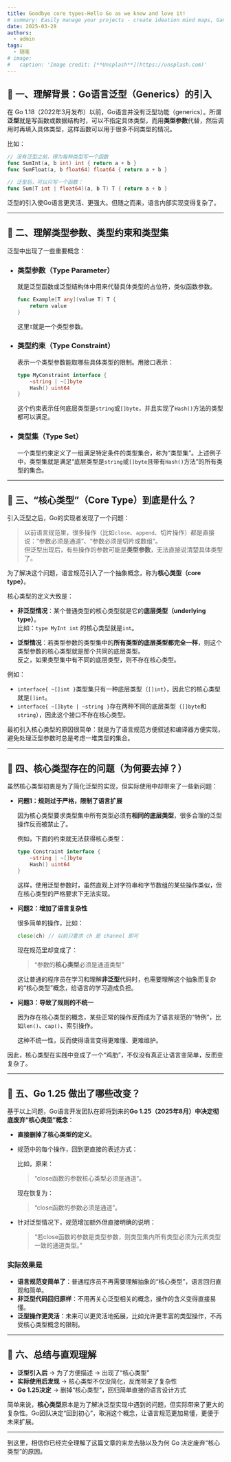 ```yaml
---
title: Goodbye core types-Hello Go as we know and love it!
# summary: Easily manage your projects - create ideation mind maps, Gantt charts, todo lists, and more!
date: 2025-03-28
authors:
  - admin
tags:
  - 随笔
# image:
#   caption: 'Image credit: [**Unsplash**](https://unsplash.com)'
---
```




## 📌 一、理解背景：Go语言泛型（Generics）的引入

在 Go 1.18（2022年3月发布）以前，Go语言并没有泛型功能（generics）。所谓**泛型**就是写函数或数据结构时，可以不指定具体类型，而用**类型参数**代替，然后调用时再填入具体类型，这样函数可以用于很多不同类型的情况。

比如：

```go
// 没有泛型之前，得为每种类型写一个函数
func SumInt(a, b int) int { return a + b }
func SumFloat(a, b float64) float64 { return a + b }

// 泛型后，可以只写一个函数：
func Sum[T int | float64](a, b T) T { return a + b }
```

泛型的引入使Go语言更灵活、更强大。但随之而来，语言内部实现变得复杂了。

---

## 📌 二、理解类型参数、类型约束和类型集

泛型中出现了一些重要概念：

- ### **类型参数（Type Parameter）**
  
  就是泛型函数或泛型结构体中用来代替具体类型的占位符，类似函数参数。

  ```go
  func Example[T any](value T) T {
      return value
  }
  ```

  这里`T`就是一个类型参数。

- ### **类型约束（Type Constraint）**

  表示一个类型参数能取哪些具体类型的限制。用接口表示：

  ```go
  type MyConstraint interface {
      ~string | ~[]byte
      Hash() uint64
  }
  ```

  这个约束表示任何底层类型是`string`或`[]byte`，并且实现了`Hash()`方法的类型都可以满足。

- ### **类型集（Type Set）**

  一个类型约束定义了一组满足特定条件的类型集合，称为“类型集”。上述例子中，类型集就是满足“底层类型是`string`或`[]byte`且带有`Hash()`方法”的所有类型的集合。

---

## 📌 三、“核心类型”（Core Type）到底是什么？

引入泛型之后，Go的实现者发现了一个问题：

> 以前语言规范里，很多操作（比如`close`、`append`、切片操作）都是直接说：“参数必须是通道”、“参数必须是切片或数组”。  
> 但泛型出现后，有些操作的参数可能是**类型参数**，无法直接说清楚具体类型了。

为了解决这个问题，语言规范引入了一个抽象概念，称为**核心类型（core type）**。

核心类型的定义大致是：

- **非泛型情况**：某个普通类型的核心类型就是它的**底层类型（underlying type）**。  
  比如：`type MyInt int` 的核心类型就是`int`。

- **泛型情况**：若类型参数的类型集中的**所有类型的底层类型都完全一样**，则这个类型参数的核心类型就是那个共同的底层类型。  
  反之，如果类型集中有不同的底层类型，则不存在核心类型。

例如：

- `interface{ ~[]int }`类型集只有一种底层类型（`[]int`），因此它的核心类型就是`[]int`。
- `interface{ ~[]byte | ~string }`存在两种不同的底层类型（`[]byte`和`string`），因此这个接口不存在核心类型。

最初引入核心类型的原因很简单：就是为了语言规范方便叙述和编译器方便实现，避免处理泛型参数时总是考虑一堆类型的集合。

---

## 📌 四、核心类型存在的问题（为何要去掉？）

虽然核心类型初衷是为了简化泛型的实现，但实际使用中却带来了一些新问题：

- **问题1：规则过于严格，限制了语言扩展**

  因为核心类型要求类型集中所有类型必须有**相同的底层类型**，很多合理的泛型操作反而被禁止了。

  例如，下面的约束就无法获得核心类型：

  ```go
  type Constraint interface {
      ~string | ~[]byte
      Hash() uint64
  }
  ```
  
  这样，使用泛型参数时，虽然直观上对字符串和字节数组的某些操作类似，但在核心类型的严格要求下无法实现。

- **问题2：增加了语言复杂性**

  很多简单的操作，比如：

  ```go
  close(ch) // 以前只要求 ch 是 channel 即可
  ```

  现在规范里却变成了：

  > “参数的**核心类型**必须是通道类型”

  这让普通的程序员在学习和理解**非泛型**代码时，也需要理解这个抽象而复杂的“核心类型”概念，给语言的学习造成负担。

- **问题3：导致了规则的不统一**

  因为存在核心类型的概念，某些正常的操作反而成为了语言规范的“特例”，比如`len()`、`cap()`、索引操作。

  这种不统一性，反而使得语言变得更难懂、更难维护。

因此，核心类型在实践中变成了一个“鸡肋”，不仅没有真正让语言变简单，反而变复杂了。

---

## 📌 五、Go 1.25 做出了哪些改变？

基于以上问题，Go语言开发团队在即将到来的**Go 1.25（2025年8月）**中决定彻底**废弃“核心类型”概念**：

- **直接删掉了核心类型的定义**。
- 规范中的每个操作，回到更直接的表述方式：
  
  比如，原来：

  > “close函数的参数核心类型必须是通道”。

  现在恢复为：

  > “close函数的参数必须是通道”。

- 针对泛型情况下，规范增加额外但直接明确的说明：
  
  > “若close函数的参数是类型参数，则类型集内所有类型必须为元素类型一致的通道类型。”

### 实际效果是

- **语言规范变简单了**：普通程序员不再需要理解抽象的“核心类型”，语言回归直观和简单。
- **非泛型代码回归原样**：不用再关心泛型相关的概念，操作的含义变得直接易懂。
- **泛型操作更灵活**：未来可以更灵活地拓展，比如允许更丰富的类型操作，不再受核心类型概念的限制。

---

## 📌 六、总结与直观理解

- **泛型引入后** → 为了方便描述 → 出现了“核心类型”
- **实际使用后发现** → 核心类型不仅没简化，反而带来了复杂性
- **Go 1.25决定** → 删掉“核心类型”，回归简单直接的语言设计方式

简单来说，**核心类型**原本是为了解决泛型实现中遇到的问题，但实际带来了更大的复杂性。Go团队决定“回到初心”，取消这个概念，让语言规范更加易懂，更便于未来扩展。

---

到这里，相信你已经完全理解了这篇文章的来龙去脉以及为何 Go 决定废弃“核心类型”的原因。

